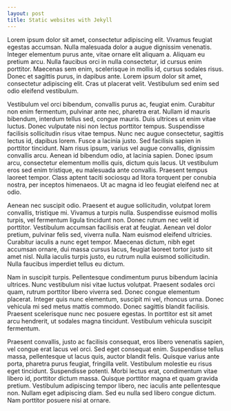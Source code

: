 ```yaml
---
layout: post
title: Static websites with Jekyll
---
```


Lorem ipsum dolor sit amet, consectetur adipiscing elit. Vivamus feugiat egestas accumsan. Nulla malesuada dolor a augue dignissim venenatis. Integer elementum purus ante, vitae ornare elit aliquam a. Aliquam eu pretium arcu. Nulla faucibus orci in nulla consectetur, id cursus enim porttitor. Maecenas sem enim, scelerisque in mollis id, cursus sodales risus. Donec et sagittis purus, in dapibus ante. Lorem ipsum dolor sit amet, consectetur adipiscing elit. Cras ut placerat velit. Vestibulum sed enim sed odio eleifend vestibulum.

Vestibulum vel orci bibendum, convallis purus ac, feugiat enim. Curabitur non enim fermentum, pulvinar ante nec, pharetra erat. Nullam id mauris bibendum, interdum tellus sed, congue mauris. Duis ultrices ut enim vitae luctus. Donec vulputate nisi non lectus porttitor tempus. Suspendisse facilisis sollicitudin risus vitae tempus. Nunc nec augue consectetur, sagittis lectus id, dapibus lorem. Fusce a lacinia justo. Sed facilisis sapien in porttitor tincidunt. Nam risus ipsum, varius vel augue convallis, dignissim convallis arcu. Aenean id bibendum odio, at lacinia sapien. Donec ipsum arcu, consectetur elementum mollis quis, dictum quis lacus. Ut vestibulum eros sed enim tristique, eu malesuada ante convallis. Praesent tempus laoreet tempor. Class aptent taciti sociosqu ad litora torquent per conubia nostra, per inceptos himenaeos. Ut ac magna id leo feugiat eleifend nec at odio.

Aenean nec suscipit odio. Praesent et augue sollicitudin, volutpat lorem convallis, tristique mi. Vivamus a turpis nulla. Suspendisse euismod mollis turpis, vel fermentum ligula tincidunt non. Donec rutrum nec velit id porttitor. Vestibulum accumsan facilisis erat at feugiat. Aenean vel dolor pretium, pulvinar felis sed, viverra nulla. Nam euismod eleifend ultricies. Curabitur iaculis a nunc eget tempor. Maecenas dictum, nibh eget accumsan ornare, dui massa cursus lacus, feugiat laoreet tortor justo sit amet nisl. Nulla iaculis turpis justo, eu rutrum nulla euismod sollicitudin. Nulla faucibus imperdiet tellus eu dictum.

Nam in suscipit turpis. Pellentesque condimentum purus bibendum lacinia ultrices. Nunc vestibulum nisi vitae luctus volutpat. Praesent sodales orci quam, rutrum porttitor libero viverra sed. Donec congue elementum placerat. Integer quis nunc elementum, suscipit mi vel, rhoncus urna. Donec vehicula mi sed metus mattis commodo. Donec sagittis blandit facilisis. Praesent scelerisque nunc nec posuere egestas. In porttitor est sit amet arcu hendrerit, ut sodales magna tincidunt. Vestibulum vehicula suscipit fermentum.

Praesent convallis, justo ac facilisis consequat, eros libero venenatis sapien, vel congue erat lacus vel orci. Sed eget consequat enim. Suspendisse tellus massa, pellentesque ut lacus quis, auctor blandit felis. Quisque varius ante porta, pharetra purus feugiat, fringilla velit. Vestibulum molestie eu risus eget tincidunt. Suspendisse potenti. Morbi lectus erat, condimentum vitae libero id, porttitor dictum massa. Quisque porttitor magna et quam gravida pretium. Vestibulum adipiscing tempor libero, nec iaculis ante pellentesque non. Nullam eget adipiscing diam. Sed eu nulla sed libero congue dictum. Nam porttitor posuere nisi at ornare.